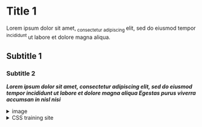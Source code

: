 # Title 1
Lorem ipsum dolor sit amet,<sub> consectetur adipiscing </sub> elit, sed do eiusmod tempor <sup> incididunt </sup> ut labore et dolore magna aliqua.

## Subtitle 1

### Subtitle 2

***Lorem ipsum dolor sit amet, consectetur adipiscing elit, sed do eiusmod tempor incididunt ut labore et dolore magna aliqua Egestas purus viverra accumsan in nisl nisi***

<details><summary> image </summary>
<p>

![Github](https://play-lh.googleusercontent.com/PCpXdqvUWfCW1mXhH1Y_98yBpgsWxuTSTofy3NGMo9yBTATDyzVkqU580bfSln50bFU=w240-h480-rw) 

</p>
</details>

<details><summary> CSS training site </summary>
<p>

[Css-Tricks](https://css-tricks.ir)

</p>
</details>
